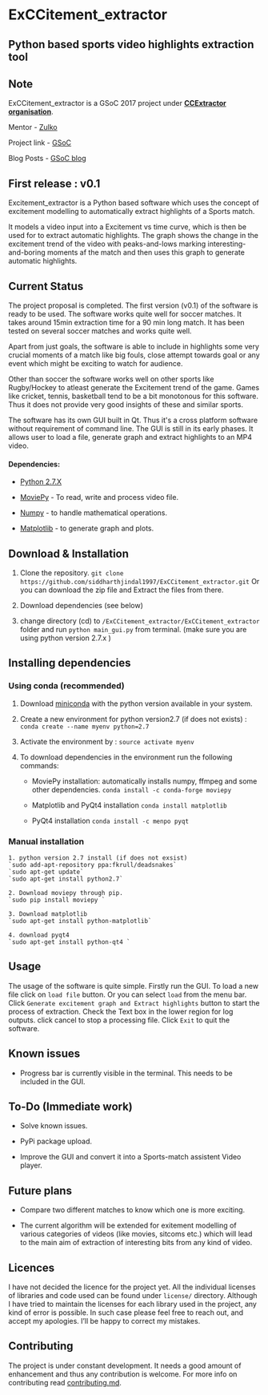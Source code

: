 # ExCCitement_extractor

## Python based sports video highlights extraction tool 

## Note

ExCCitement_extractor is a GSoC 2017 project under [**CCExtractor organisation**](http://ccextractor.org/).

Mentor - [Zulko](https://github.com/Zulko)

Project link - [GSoC](https://summerofcode.withgoogle.com/projects/#5422945299070976)

Blog Posts - [GSoC blog](http://www.medium.com/@siddharthjindal1997)

## First release : v0.1

Excitement_extractor is a Python based software which uses the concept of excitement modelling to automatically extract highlights of a Sports match.

It models a video input into a Excitement vs time curve, which is then be used for to extract automatic highlights. The graph shows the change in the excitement trend of the video with peaks-and-lows marking interesting-and-boring moments af the match and then uses this graph to generate automatic highlights. 

## Current Status 

The project proposal is completed. The first version (v0.1) of the software is ready to be used. 
The software works quite well for soccer matches. It takes around 15min extraction time for a 90 min long match. It has been tested on several soccer matches and works quite well. 

Apart from just goals, the software is able to include in highlights some very crucial moments of a match like big fouls, close attempt towards goal or any event which might be exciting to watch for audience.

Other than soccer the software works well on other sports like Rugby/Hockey to atleast generate the Excitement trend of the game. Games like cricket, tennis, basketball tend to be a bit monotonous for this software. Thus it does not provide very good insights of these and similar sports.

The software has its own GUI built in Qt. Thus it's a cross platform software without requirement of command line. 
The GUI is still in its early phases. It allows user to load a file, generate graph and extract highlights to an MP4 video.


#### Dependencies:

* [Python 2.7.X](https://www.python.org/downloads/)

* [MoviePy](https://github.com/Zulko/moviepy) - To read, write and process video file.

* [Numpy](https://www.numpy.org/) - to handle mathematical operations.

* [Matplotlib](https://matplotlib.org/) - to generate graph and plots.

## Download & Installation

1. Clone the repository.
	`git clone https://github.com/siddharthjindal1997/ExCCitement_extractor.git`
	Or you can download the zip file and Extract the files from there.

2. Download dependencies (see below)

3. change directory (cd) to `/ExCCitement_extractor/ExCCitement_extractor` folder and run `python main_gui.py` from terminal.
	(make sure you are using python version 2.7.x )

## Installing dependencies

### Using conda (recommended)

1. Download [miniconda](https://conda.io/miniconda.html) with the python version available in your system.

2. Create a new environment for python version2.7 (if does not exists) :  
` conda create --name myenv python=2.7 `

3. Activate the environment by :
` source activate myenv `

4. To download dependencies in the environment run the following commands:

	* MoviePy installation: automatically installs numpy, ffmpeg and some other dependencies.
	` conda install -c conda-forge moviepy `

	* Matplotlib and PyQt4 installation
	` conda install matplotlib `

	* PyQt4 installation
	` conda install -c menpo pyqt `

### Manual installation

	1. python version 2.7 install (if does not exsist)
	`sudo add-apt-repository ppa:fkrull/deadsnakes`
	`sudo apt-get update`
	`sudo apt-get install python2.7`

	2. Download moviepy through pip.
	`sudo pip install moviepy `

	3. Download matplotlib
	`sudo apt-get install python-matplotlib`

	4. download pyqt4
	`sudo apt-get install python-qt4 `


## Usage 

The usage of the software is quite simple. Firstly run the GUI.
To load a new file click on `load file` button. Or you can select `load` from the menu bar.
Click `Generate excitement graph and Extract highlights` button to start the process of extraction.
Check the Text box in the lower region for log outputs.
click cancel to stop a processing file.
Click `Exit` to quit the software.

## Known issues 

* Progress bar is currently visible in the terminal. This needs to be included in the GUI.

## To-Do (Immediate work)

* Solve known issues.

* PyPi package upload.

* Improve the GUI and convert it into a Sports-match assistent Video player.

## Future plans
* Compare two different matches to know which one is more exciting.

* The current algorithm will be extended for exitement modelling of various categories of videos (like movies, sitcoms etc.) which will lead to the main aim of extraction of interesting bits from any kind of video.

## Licences

I have not decided the licence for the project yet. All the individual licenses of libraries and code used can be found under `license/` directory.
Although I have tried to maintain the licenses for each library used in the project, any kind of error is possible. In such case please feel free to reach out, and accept my apologies. I’ll be happy to correct my mistakes.



## Contributing

The project is under constant development. It needs a good amount of enhancement and thus any contribution is welcome. 
For more info on contributing read [contributing.md](https://github.com/siddharthjindal1997/ExCCitement_extractor/blob/master/docs/contributing.md).
